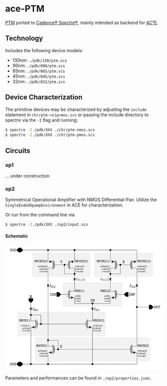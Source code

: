 # ace-PTM

[PTM](http://ptm.asu.edu/) ported to 
[Cadence® Spectre®](https://www.cadence.com/ko_KR/home/tools/custom-ic-analog-rf-design/circuit-simulation/spectre-simulation-platform.html),
mainly intended as backend for [AC²E](https://github.com/matthschw/ace).

## Technology

Includes the following device models:

+ 130nm: `./pdk/130/ptm.scs`
+ 90nm: `./pdk/090/ptm.scs`
+ 65nm: `./pdk/065/ptm.scs`
+ 45nm: `./pdk/045/ptm.scs`
+ 32nm: `./pdk/032/ptm.scs`

## Device Characterization

The primitive devices may be characterized by adjusting the `include` statement
in `chr/ptm-<n|p>mos.scs` or passing the include directory to spectre via the
`-I` flag and running:

```bash
$ spectre -I./pdk/XXX ./chr/ptm-nmos.scs
$ spectre -I./pdk/XXX ./chr/ptm-pmos.scs
```

## Circuits

### op1

... under construction

### op2

Symmetrical Operational Amplifier with NMOS Differential-Pair.
Utilize the `SingleEndedOpampEnvironment` in ACE for characterization.

Or run from the command line via

```bash
$ spectre -I./pdk/XXX ./op2/input.scs
```

#### Schematic

![Symmetrical Operational Amplifier (`op2`)](fig/op2.png)

Parameters and performances can be found in `./op2/properties.json`.
